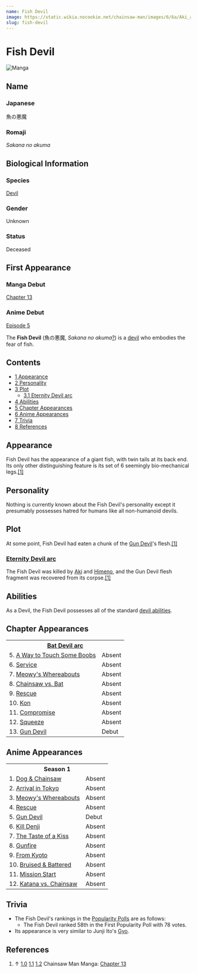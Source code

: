 ```yaml
---
name: Fish Devil
image: https://static.wikia.nocookie.net/chainsaw-man/images/6/6a/Aki_and_Himeno_kill_the_Fish_Devil.png
slug: fish-devil
---
```


# Fish Devil

![Manga](https://static.wikia.nocookie.net/chainsaw-man/images/f/f3/Aki_retrieving_a_piece_from_the_Gun_Devil.png "Aki retrieving a piece from the Gun Devil.png")

## Name

### Japanese

魚の悪魔

### Romaji

_Sakana no akuma_

## Biological Information

### Species

[Devil](/devil "Devil")

### Gender

Unknown

### Status

Deceased

## First Appearance

### Manga Debut

[Chapter 13](/chapter-13 "Chapter 13")

### Anime Debut

[Episode 5](/episode-5 "Episode 5")

The **Fish Devil** (魚の悪魔, _Sakana no akuma_[?](http://en.wikipedia.org/wiki/Help:Installing_Japanese_character_sets "wikipedia:Help:Installing Japanese character sets")) is a [devil](/devil "Devil") who embodies the fear of fish.

## Contents

-   [1 Appearance](#Appearance)
-   [2 Personality](#Personality)
-   [3 Plot](#Plot)
    -   [3.1 Eternity Devil arc](#Eternity_Devil_arc)
-   [4 Abilities](#Abilities)
-   [5 Chapter Appearances](#Chapter_Appearances)
-   [6 Anime Appearances](#Anime_Appearances)
-   [7 Trivia](#Trivia)
-   [8 References](#References)

## Appearance

Fish Devil has the appearance of a giant fish, with twin tails at its back end. Its only other distinguishing feature is its set of 6 seemingly bio-mechanical legs.[\[1\]](#cite_note-Ch13-1)

## Personality

Nothing is currently known about the Fish Devil's personality except it presumably possesses hatred for humans like all non-humanoid devils.

## Plot

At some point, Fish Devil had eaten a chunk of the [Gun Devil](/gun-devil "Gun Devil")'s flesh.[\[1\]](#cite_note-Ch13-1)

### [Eternity Devil arc](/eternity-devil-arc "Eternity Devil arc")

The Fish Devil was killed by [Aki](/aki-hayakawa "Aki Hayakawa") and [Himeno](/himeno "Himeno"), and the Gun Devil flesh fragment was recovered from its corpse.[\[1\]](#cite_note-Ch13-1)

## Abilities

As a Devil, the Fish Devil possesses all of the standard [devil abilities](/devil#general-abilities "Devil").

## Chapter Appearances

<table><tbody><tr><th colspan="2"><center><a href="/bat-devil-arc" title="Bat Devil arc"><span>Bat Devil arc</span></a></center></th></tr><tr><td>5. <a href="/chapter-5" title="Chapter 5">A Way to Touch Some Boobs</a></td><td><span>Absent</span></td></tr><tr><td>6. <a href="/chapter-6" title="Chapter 6">Service</a></td><td><span>Absent</span></td></tr><tr><td>7. <a href="/chapter-7" title="Chapter 7">Meowy's Whereabouts</a></td><td><span>Absent</span></td></tr><tr><td>8. <a href="/chapter-8" title="Chapter 8">Chainsaw vs. Bat</a></td><td><span>Absent</span></td></tr><tr><td>9. <a href="/chapter-9" title="Chapter 9">Rescue</a></td><td><span>Absent</span></td></tr><tr><td>10. <a href="/chapter-10" title="Chapter 10">Kon</a></td><td><span>Absent</span></td></tr><tr><td>11. <a href="/chapter-11" title="Chapter 11">Compromise</a></td><td><span>Absent</span></td></tr><tr><td>12. <a href="/chapter-12" title="Chapter 12">Squeeze</a></td><td><span>Absent</span></td></tr><tr><td>13. <a href="/chapter-13" title="Chapter 13">Gun Devil</a></td><td><span>Debut</span></td></tr></tbody></table>

## Anime Appearances

<table><tbody><tr><th colspan="2"><center><span title="Season 1 (page does not exist)" data-uncrawlable-url="L3dpa2kvU2Vhc29uXzE/YWN0aW9uPWVkaXQmcmVkbGluaz0x"><span>Season 1</span></span></center></th></tr><tr><td>1. <a href="/episode-1" title="Episode 1">Dog &amp; Chainsaw</a></td><td><span>Absent</span></td></tr><tr><td>2. <a href="/episode-2" title="Episode 2">Arrival in Tokyo</a></td><td><span>Absent</span></td></tr><tr><td>3. <a href="/episode-3" title="Episode 3">Meowy's Whereabouts</a></td><td><span>Absent</span></td></tr><tr><td>4. <a href="/episode-4" title="Episode 4">Rescue</a></td><td><span>Absent</span></td></tr><tr><td>5. <a href="/episode-5" title="Episode 5">Gun Devil</a></td><td><span>Debut</span></td></tr><tr><td>6. <a href="/episode-6" title="Episode 6">Kill Denji</a></td><td><span>Absent</span></td></tr><tr><td>7. <a href="/episode-7" title="Episode 7">The Taste of a Kiss</a></td><td><span>Absent</span></td></tr><tr><td>8. <a href="/episode-8" title="Episode 8">Gunfire</a></td><td><span>Absent</span></td></tr><tr><td>9. <a href="/episode-9" title="Episode 9">From Kyoto</a></td><td><span>Absent</span></td></tr><tr><td>10. <a href="/episode-10" title="Episode 10">Bruised &amp; Battered</a></td><td><span>Absent</span></td></tr><tr><td>11. <a href="/episode-11" title="Episode 11">Mission Start</a></td><td><span>Absent</span></td></tr><tr><td>12. <a href="/episode-12" title="Episode 12">Katana vs. Chainsaw</a></td><td><span>Absent</span></td></tr></tbody></table>

## Trivia

-   The Fish Devil's rankings in the [Popularity Polls](/popularity-polls "Popularity Polls") are as follows:
    -   The Fish Devil ranked 58th in the First Popularity Poll with 78 votes.
-   Its appearance is very similar to Junji Ito's [Gyo](https://junjiitomanga.fandom.com/wiki/Gyo).

## References

1.  ↑ [1.0](#cite_ref-Ch13_1-0) [1.1](#cite_ref-Ch13_1-1) [1.2](#cite_ref-Ch13_1-2) Chainsaw Man Manga: [Chapter 13](/chapter-13 "Chapter 13")